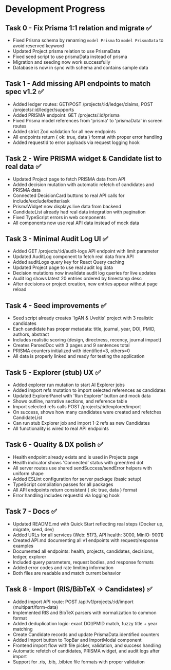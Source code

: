 # Development Progress

## Task 0 - Fix Prisma 1:1 relation and migrate ✅
- Fixed Prisma schema by renaming `model Prisma` to `model PrismaData` to avoid reserved keyword
- Updated Project.prisma relation to use PrismaData
- Fixed seed script to use prismaData instead of prisma
- Migration and seeding now work successfully
- Database is now in sync with schema and contains sample data

## Task 1 - Add missing API endpoints to match spec v1.2 ✅
- Added ledger routes: GET/POST /projects/:id/ledger/claims, POST /projects/:id/ledger/supports
- Added PRISMA endpoint: GET /projects/:id/prisma
- Fixed Prisma model references from 'prisma' to 'prismaData' in screen routes
- Added strict Zod validation for all new endpoints
- All endpoints return { ok: true, data } format with proper error handling
- Added requestId to error payloads via request logging hook

## Task 2 - Wire PRISMA widget & Candidate list to real data ✅
- Updated Project page to fetch PRISMA data from API
- Added decision mutation with automatic refetch of candidates and PRISMA data
- Connected DecisionCard buttons to real API calls for include/exclude/better/ask
- PrismaWidget now displays live data from backend
- CandidateList already had real data integration with pagination
- Fixed TypeScript errors in web components
- All components now use real API data instead of mock data

## Task 3 - Minimal Audit Log UI ✅
- Added GET /projects/:id/audit-logs API endpoint with limit parameter
- Updated AuditLog component to fetch real data from API
- Added auditLogs query key for React Query caching
- Updated Project page to use real audit log data
- Decision mutations now invalidate audit log queries for live updates
- Audit log shows latest 20 entries ordered by timestamp desc
- After decisions or project creation, new entries appear without page reload

## Task 4 - Seed improvements ✅
- Seed script already creates 'IgAN & Uveitis' project with 3 realistic candidates
- Each candidate has proper metadata: title, journal, year, DOI, PMID, authors, abstract
- Includes realistic scoring (design, directness, recency, journal impact)
- Creates ParsedDoc with 3 pages and 9 sentences total
- PRISMA counters initialized with identified=3, others=0
- All data is properly linked and ready for testing the application

## Task 5 - Explorer (stub) UX ✅
- Added explorer run mutation to start AI Explorer jobs
- Added import refs mutation to import selected references as candidates
- Updated ExplorerPanel with 'Run Explorer' button and mock data
- Shows outline, narrative sections, and reference table
- Import selected refs calls POST /projects/:id/explorer/import
- On success, shows how many candidates were created and refetches CandidateList
- Can run stub Explorer job and import 1-2 refs as new Candidates
- All functionality is wired to real API endpoints

## Task 6 - Quality & DX polish ✅
- Health endpoint already exists and is used in Projects page
- Health indicator shows 'Connected' status with green/red dot
- All server routes use shared sendSuccess/sendError helpers with uniform shape
- Added ESLint configuration for server package (basic setup)
- TypeScript compilation passes for all packages
- All API endpoints return consistent { ok: true, data } format
- Error handling includes requestId via logging hook

## Task 7 - Docs ✅
- Updated README.md with Quick Start reflecting real steps (Docker up, migrate, seed, dev)
- Added URLs for all services (Web: 5173, API health: 3000, MinIO: 9001)
- Created API.md documenting all v1 endpoints with request/response examples
- Documented all endpoints: health, projects, candidates, decisions, ledger, explorer
- Included query parameters, request bodies, and response formats
- Added error codes and rate limiting information
- Both files are readable and match current behavior

## Task 8 - Import (RIS/BibTeX → Candidates) ✅
- Added import API route: POST /api/v1/projects/:id/import (multipart/form-data)
- Implemented RIS and BibTeX parsers with normalization to common format
- Added deduplication logic: exact DOI/PMID match, fuzzy title + year matching
- Create Candidate records and update PrismaData.identified counters
- Added Import button to TopBar and ImportModal component
- Frontend import flow with file picker, validation, and success handling
- Automatic refetch of candidates, PRISMA widget, and audit logs after import
- Support for .ris, .bib, .bibtex file formats with proper validation

